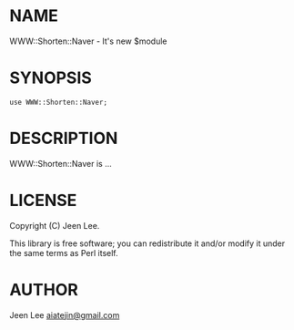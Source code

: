 # NAME

WWW::Shorten::Naver - It's new $module

# SYNOPSIS

    use WWW::Shorten::Naver;

# DESCRIPTION

WWW::Shorten::Naver is ...

# LICENSE

Copyright (C) Jeen Lee.

This library is free software; you can redistribute it and/or modify
it under the same terms as Perl itself.

# AUTHOR

Jeen Lee <aiatejin@gmail.com>

